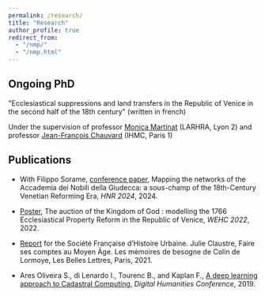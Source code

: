 ```yaml
---
permalink: /research/
title: "Research"
author_profile: true
redirect_from: 
  - "/nmp/"
  - "/nmp.html"
---
```



## Ongoing PhD 

"Ecclesiastical suppressions and land transfers in the Republic of Venice in the second half of the 18th century" (written in french)


Under the supervision of professor [Monica Martinat](http://larhra.ish-lyon.cnrs.fr/membre/251?lang=en) (LARHRA, Lyon 2) and professor [Jean-François Chauvard](https://www.pantheonsorbonne.fr/page-perso/jfchauvard) (IHMC, Paris 1)



## Publications


* With Filippo Sorame, [conference paper](https://zenodo.org/records/12686486), Mapping the networks of the Accademia dei Nobili della Giudecca: a sous-champ of the 18th-Century Venetian Reforming Era, *HNR 2024*, 2024.


* [Poster](https://github.com/TourencBastien/Poster_WEHC22/blob/main/Poster%20file/POSTER_2_V3-6.pdf), The auction of the Kingdom of God : modelling the 1766 Ecclesiastical Property Reform in the Republic of Venice, *WEHC 2022*, 2022.

* [Report](https://sfhu.hypotheses.org/6599) for the Société Française d’Histoire Urbaine.
  Julie Claustre, Faire ses comptes au Moyen Âge. Les mémoires de besogne de Colin de Lormoye, Les Belles Lettres, Paris, 2021.
  
* Ares Oliveira S., di Lenardo I., Tourenc B., and Kaplan F., [A deep learning approach to Cadastral Computing](https://infoscience.epfl.ch/record/268282?ln=fr), *Digital Humanities Conference*, 2019.
